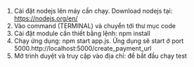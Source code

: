 <!-- LHE : https://www.facebook.com/VoVietHung.IT | NẾU BẠN KHÔNG THỂ CÀI ĐẶT -->

1. Cài đặt nodejs lên máy cần chạy. Download nodejs tại: https://nodejs.org/en/
2. Vào command (TERMINAL) và chuyển tới thư mục code 
3. Cài đặt module cần thiết bằng lệnh: npm install
4. Chạy ứng dụng: npm start app.js. Ứng dụng sẽ start ở port 5000.http://localhost:5000/create_payment_url
5. Mở trình duyệt và truy cập vào địa chỉ:  để bắt đầu chạy test

<!-- LHE : https://www.facebook.com/VoVietHung.IT | NẾU BẠN KHÔNG THỂ CÀI ĐẶT -->